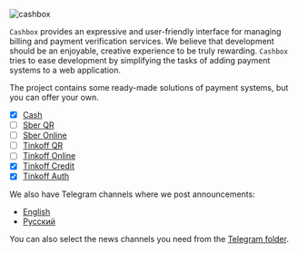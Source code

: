 ![cashbox](https://preview.dragon-code.pro/cashbox/payments.svg?brand=laravel&preposition=with)

`Cashbox` provides an expressive and user-friendly interface for managing billing and payment verification services.
We believe that development should be an enjoyable, creative experience to be truly rewarding.
`Cashbox` tries to ease development by simplifying the tasks of adding payment systems to a web application.

The project contains some ready-made solutions of payment systems, but you can offer your own.

- [x] [Cash](https://github.com/cashbox-laravel/cash)
- [ ] [Sber QR](https://github.com/cashbox-laravel/sber-qr)
- [ ] [Sber Online](https://github.com/cashbox-laravel/sber-online)
- [ ] [Tinkoff QR](https://github.com/cashbox-laravel/tinkoff-qr)
- [ ] [Tinkoff Online](https://github.com/cashbox-laravel/tinkoff-online)
- [x] [Tinkoff Credit](https://github.com/cashbox-laravel/tinkoff-credit)
- [x] [Tinkoff Auth](https://github.com/cashbox-laravel/tinkoff-auth)

We also have Telegram channels where we post announcements:

- [English](https://t.me/dragon_code_news_en)
- [Русский](https://t.me/dragon_code_news)

You can also select the news channels you need from the [Telegram folder](https://t.me/addlist/FKmP70KKc7g2ZWMy).
